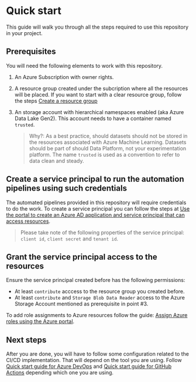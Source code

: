 # Quick start

This guide will walk you through all the steps required to use this repository in your project.

## Prerequisites

You will need the following elements to work with this repository.

1. An Azure Subscription with owner rights.
2. A resource group created under the subcription where all the resources will be placed. If you want to start with a clear resource group, follow the steps [Create a resource group](https://docs.microsoft.com/en-us/azure/azure-resource-manager/management/manage-resource-groups-portal#create-resource-groups)
3. An storage account with hierarchical namespaces enabled (aka Azure Data Lake Gen2). This account needs to have a container named `trusted`.

    > Why?: As a best practice, should datasets should not be stored in the resources associated with Azure Machine Learning. Datasets should be part of should Data Platform, not your experimentation platform. The name `trusted` is used as a convention to refer to data clean and steady.

## Create a service principal to run the automation pipelines using such credentials

The automated pipelines provided in this repository will require credentials to do the work. To create a service principal you can follow the steps at [Use the portal to create an Azure AD application and service principal that can access resources](https://docs.microsoft.com/en-us/azure/active-directory/develop/howto-create-service-principal-portal).

> Please take note of the following properties of the service principal: `client id`, `client secret` and `tenant id`.

## Grant the service principal access to the resources

Ensure the service principal created before has the following permissions:

 - At least `contribute` acccess to the resource group you created before.
 - At least `contribute` and `Storage Blob Data Reader` access to the Azure Storage Account mentioned as prerequisite in point #3.

To add role assignments to Azure resources follow the guide: [Assign Azure roles using the Azure portal](https://docs.microsoft.com/en-us/azure/role-based-access-control/role-assignments-portal?tabs=current).

## Next steps

After you are done, you will have to follow some configuration related to the CI/CD implementation. That will depend on the tool you are using. Follow [Quick start guide for Azure DevOps](quickstart-devops.md) and [Quick start guide for GitHub Actions](quickstart-github.md) depending which one you are using.
